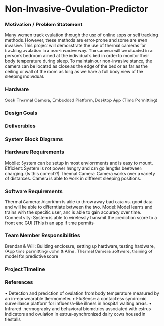 # Non-Invasive-Ovulation-Predictor

### Motivation / Problem Statement
Many women track ovulation through the use of online apps or self tracking methods. However, these methods are error-prone and some are even invasive. This project will demonstrate the use of thermal cameras for tracking ovulation in a non-invasive way. The camera will be situated in a person’s bedroom aimed at the individual’s bed in order to monitor their body temperature during sleep. To maintain our non-invasive stance, the camera can be located as close as the edge of the bed or as far as the ceiling or wall of the room as long as we have a full body view of the sleeping individual.

### Hardware
 Seek Thermal Camera, Embedded Platform, Desktop App (Time Permitting)
 
### Design Goals

### Deliverables

### System Block Diagrams

### Hardware Requirements
Mobile: System can be setup in most envionrments and is easy to mount.
Efficient: System is not power hungry and can go lengths beetween charging. (Is this correct?!)
Thermal Camera: Camera works over a variety of distances. Camera is able to work in different sleeping positions.

### Software Requirements
Thermal Camera: Algorithm is able to throw away bad data vs. good data and will be able to differntiate between the two. 
Model: Model learns and trains with the specific user, and is able to gain accuracy over time.
Connectivity: System is able to wirelessly transmit the prediction score to a front end GUI (This is an app if time permits)

### Team Member Responsibilities
Brendan & Will: Building enclosure, setting up hardware, testing hardware, (App time permitting)
John & Alina: Thermal Camera software, training of model for predictive score

### Project Timeline

### References
• Detection and prediction of ovulation from body temperature measured by an in-ear wearable
thermometer.
• FluSense: a contactless syndromic surveillance platform for influenza-like illness in hospital
waiting areas.
• Infrared thermography and behavioral biometrics associated with estrus indicators and ovulation
in estrus-synchronized dairy cows housed in tiestalls
